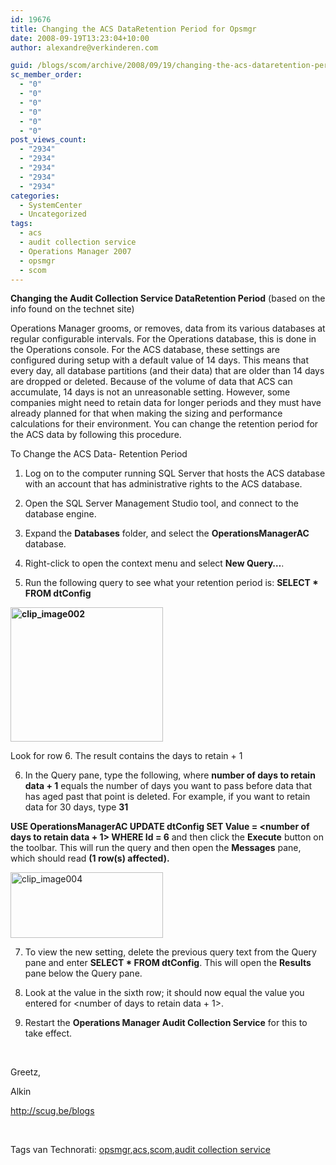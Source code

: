 ```yaml
---
id: 19676
title: Changing the ACS DataRetention Period for Opsmgr
date: 2008-09-19T13:23:04+10:00
author: alexandre@verkinderen.com

guid: /blogs/scom/archive/2008/09/19/changing-the-acs-dataretention-period-for-opsmgr.aspx
sc_member_order:
  - "0"
  - "0"
  - "0"
  - "0"
  - "0"
  - "0"
post_views_count:
  - "2934"
  - "2934"
  - "2934"
  - "2934"
  - "2934"
categories:
  - SystemCenter
  - Uncategorized
tags:
  - acs
  - audit collection service
  - Operations Manager 2007
  - opsmgr
  - scom
---
```

**Changing the Audit Collection Service DataRetention Period** (based on the info found on the technet site)

Operations Manager grooms, or removes, data from its various databases at regular configurable intervals. For the Operations database, this is done in the Operations console. For the ACS database, these settings are configured during setup with a default value of 14 days. This means that every day, all database partitions (and their data) that are older than 14 days are dropped or deleted. Because of the volume of data that ACS can accumulate, 14 days is not an unreasonable setting. However, some companies might need to retain data for longer periods and they must have already planned for that when making the sizing and performance calculations for their environment. You can change the retention period for the ACS data by following this procedure.

To Change the ACS Data- Retention Period

1. Log on to the computer running SQL Server that hosts the ACS database with an account that has administrative rights to the ACS database.

2. Open the SQL Server Management Studio tool, and connect to the database engine.

3. Expand the **Databases** folder, and select the **OperationsManagerAC** database.

4. Right-click to open the context menu and select **New Query…**.

5. Run the following query to see what your retention period is: **SELECT * FROM dtConfig**

**[<img style="border-top-width: 0px;border-left-width: 0px;border-bottom-width: 0px;border-right-width: 0px" height="215" alt="clip_image002" src="http://scug.be/blogs/scom/WindowsLiveWriter/ChangingtheACSDataRetentionPeriodforOpsm_D8B2/clip_image002_thumb.jpg" width="244" border="0" />](http://scug.be/blogs/scom/WindowsLiveWriter/ChangingtheACSDataRetentionPeriodforOpsm_D8B2/clip_image002_2.jpg)**

Look for row 6. The result contains the days to retain + 1

6. In the Query pane, type the following, where **number of days to retain data + 1** equals the number of days you want to pass before data that has aged past that point is deleted. For example, if you want to retain data for 30 days, type **31**

**USE OperationsManagerAC UPDATE dtConfig SET Value = <number of days to retain data + 1> WHERE Id = 6** and then click the **Execute** button on the toolbar. This will run the query and then open the **Messages** pane, which should read **(1 row(s) affected).**

[<img style="border-top-width: 0px;border-left-width: 0px;border-bottom-width: 0px;border-right-width: 0px" height="105" alt="clip_image004" src="http://scug.be/blogs/scom/WindowsLiveWriter/ChangingtheACSDataRetentionPeriodforOpsm_D8B2/clip_image004_thumb.jpg" width="244" border="0" />](http://scug.be/blogs/scom/WindowsLiveWriter/ChangingtheACSDataRetentionPeriodforOpsm_D8B2/clip_image004_2.jpg)

7. To view the new setting, delete the previous query text from the Query pane and enter **SELECT * FROM dtConfig**. This will open the **Results** pane below the Query pane.

8. Look at the value in the sixth row; it should now equal the value you entered for <number of days to retain data + 1>.

9. Restart the **Operations Manager Audit Collection Service** for this to take effect.

&nbsp;

Greetz,

Alkin

<http://scug.be/blogs>

&nbsp;

<div class="wlWriterSmartContent" style="padding-right: 0px;padding-left: 0px;padding-bottom: 0px;margin: 0px;padding-top: 0px">
  Tags van Technorati: <a href="http://technorati.com/tags/opsmgr" rel="tag">opsmgr</a>,<a href="http://technorati.com/tags/acs" rel="tag">acs</a>,<a href="http://technorati.com/tags/scom" rel="tag">scom</a>,<a href="http://technorati.com/tags/audit%20collection%20service" rel="tag">audit collection service</a>
</div>
